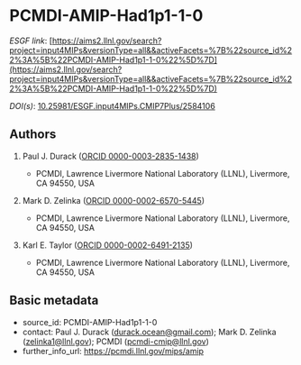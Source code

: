 # PCMDI-AMIP-Had1p1-1-0

*ESGF link*: [https://aims2.llnl.gov/search?project=input4MIPs&versionType=all&&activeFacets=%7B%22source_id%22%3A%5B%22PCMDI-AMIP-Had1p1-1-0%22%5D%7D](https://aims2.llnl.gov/search?project=input4MIPs&versionType=all&&activeFacets=%7B%22source_id%22%3A%5B%22PCMDI-AMIP-Had1p1-1-0%22%5D%7D)

*DOI(s)*: [10.25981/ESGF.input4MIPs.CMIP7Plus/2584106](https://doi.org/10.25981/ESGF.input4MIPs.CMIP7Plus/2584106)

## Authors

1. Paul J. Durack ([ORCID 0000-0003-2835-1438](https://orcid.org/0000-0003-2835-1438))
    - PCMDI, Lawrence Livermore National Laboratory (LLNL), Livermore, CA 94550, USA

2. Mark D. Zelinka ([ORCID 0000-0002-6570-5445](https://orcid.org/0000-0002-6570-5445))
    - PCMDI, Lawrence Livermore National Laboratory (LLNL), Livermore, CA 94550, USA

3. Karl E. Taylor ([ORCID 0000-0002-6491-2135](https://orcid.org/0000-0002-6491-2135))
    - PCMDI, Lawrence Livermore National Laboratory (LLNL), Livermore, CA 94550, USA


## Basic metadata

- source_id: PCMDI-AMIP-Had1p1-1-0
- contact: Paul J. Durack (durack.ocean@gmail.com); Mark D. Zelinka (zelinka1@llnl.gov); PCMDI (pcmdi-cmip@llnl.gov)
- further_info_url: https://pcmdi.llnl.gov/mips/amip